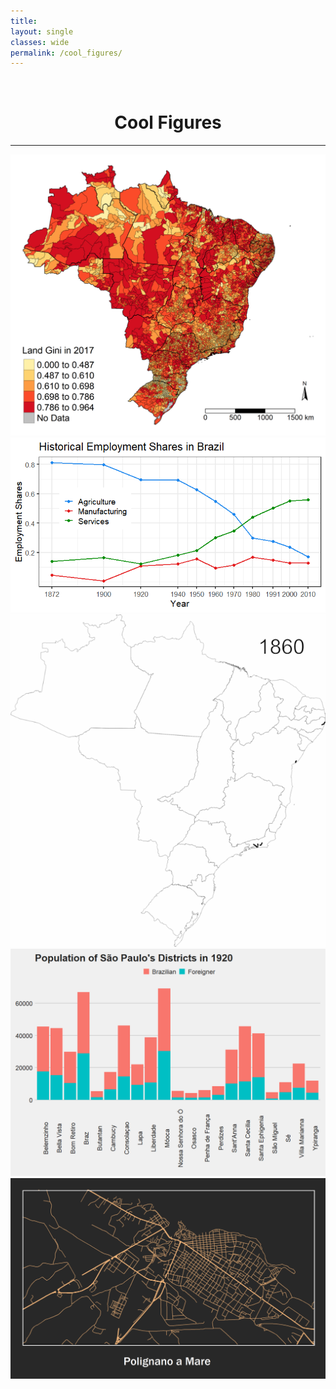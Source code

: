 ```yaml
---
title: 
layout: single
classes: wide
permalink: /cool_figures/
---
```

<br/> 


# <center> Cool Figures </center>
- - -

![cool_figures](/images/gini_land_2017.png)
![cool_figures](/images/struc_change.png)
![cool_figures](/images/rail_gif_text.gif)
![cool_figures](/images/mooca.png)
![cool_figures](/images/polignano_street_FINAL.png)